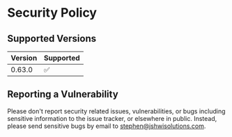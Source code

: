 # Security Policy

## Supported Versions

| Version | Supported          |
|---------|--------------------|
| 0.63.0  | :white_check_mark: |

## Reporting a Vulnerability

Please don't report security related issues, vulnerabilities, or bugs
including sensitive information to the issue tracker, or elsewhere in
public. Instead, please send sensitive bugs by email to
<stephen@jshwisolutions.com>.
